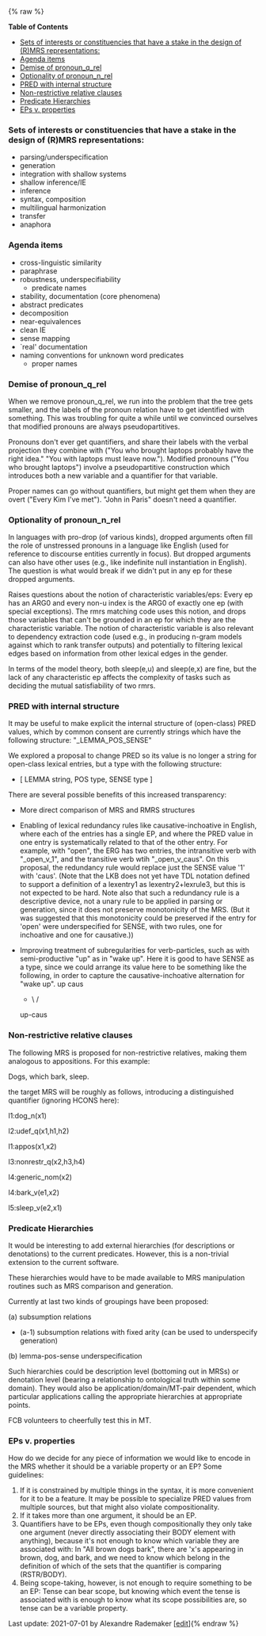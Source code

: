 {% raw %}
<!-- markdown-toc start - Don't edit this section. Run M-x markdown-toc-refresh-toc -->

**Table of Contents**

- [Sets of interests or constituencies that have a stake in the design of (R)MRS representations:](https://delph-in.github.io/docs/tools/RmrsDesign#sets-of-interests-or-constituencies-that-have-a-stake-in-the-design-of-rmrs-representations)
- [Agenda items](https://delph-in.github.io/docs/tools/RmrsDesign#agenda-items)
- [Demise of pronoun\_q\_rel](https://delph-in.github.io/docs/tools/RmrsDesign#demise-of-pronoun_q_rel)
- [Optionality of pronoun\_n\_rel](https://delph-in.github.io/docs/tools/RmrsDesign#optionality-of-pronoun_n_rel)
- [PRED with internal structure](https://delph-in.github.io/docs/tools/RmrsDesign#pred-with-internal-structure)
- [Non-restrictive relative clauses](https://delph-in.github.io/docs/tools/RmrsDesign#non-restrictive-relative-clauses)
- [Predicate Hierarchies](https://delph-in.github.io/docs/tools/RmrsDesign#predicate-hierarchies)
- [EPs v. properties](https://delph-in.github.io/docs/tools/RmrsDesign#eps-v-properties)

<!-- markdown-toc end -->


### Sets of interests or constituencies that have a stake in the design of (R)MRS representations:

- parsing/underspecification
- generation
- integration with shallow systems
- shallow inference/IE
- inference
- syntax, composition
- multilingual harmonization
- transfer
- anaphora

### Agenda items

- cross-linguistic similarity
- paraphrase
- robustness, underspecifiability
  - predicate names
- stability, documentation (core phenomena)
- abstract predicates
- decomposition
- near-equivalences
- clean IE
- sense mapping
- \`real' documentation
- naming conventions for unknown word predicates
  - proper names

### Demise of pronoun\_q\_rel

When we remove pronoun\_q\_rel, we run into the problem that the tree
gets smaller, and the labels of the pronoun relation have to get
identified with something. This was troubling for quite a while until we
convinced ourselves that modified pronouns are always pseudopartitives.

Pronouns don't ever get quantifiers, and share their labels with the
verbal projection they combine with ("You who brought laptops probably
have the right idea." "You with laptops must leave now."). Modified
pronouns ("You who brought laptops") involve a pseudopartitive
construction which introduces both a new variable and a quantifier for
that variable.

Proper names can go without quantifiers, but might get them when they
are overt ("Every Kim I've met"). "John in Paris" doesn't need a
quantifier.

### Optionality of pronoun\_n\_rel

In languages with pro-drop (of various kinds), dropped arguments often
fill the role of unstressed pronouns in a language like English (used
for reference to discourse entities currently in focus). But dropped
arguments can also have other uses (e.g., like indefinite null
instantiation in English). The question is what would break if we didn't
put in any ep for these dropped arguments.

Raises questions about the notion of characteristic variables/eps: Every
ep has an ARG0 and every non-u index is the ARG0 of exactly one ep (with
special exceptions). The rmrs matching code uses this notion, and drops
those variables that can't be grounded in an ep for which they are the
characteristic variable. The notion of characteristic variable is also
relevant to dependency extraction code (used e.g., in producing n-gram
models against which to rank transfer outputs) and potentially to
filtering lexical edges based on information from other lexical edges in
the gender.

In terms of the model theory, both sleep(e,u) and sleep(e,x) are fine,
but the lack of any characteristic ep affects the complexity of tasks
such as deciding the mutual satisfiability of two rmrs.

### PRED with internal structure

It may be useful to make explicit the internal structure of (open-class)
PRED values, which by common consent are currently strings which have
the following structure: "\_LEMMA\_POS\_SENSE"

We explored a proposal to change PRED so its value is no longer a string
for open-class lexical entries, but a type with the following structure:

- \[ LEMMA string, POS type, SENSE type \]

There are several possible benefits of this increased transparency:

- More direct comparison of MRS and RMRS structures
- Enabling of lexical redundancy rules like causative-inchoative in
English, where each of the entries has a single EP, and where the
PRED value in one entry is systematically related to that of the
other entry. For example, with "open", the ERG has two entries, the
intransitive verb with "\_open\_v\_1", and the transitive verb wtih
"\_open\_v\_caus". On this proposal, the redundancy rule would
replace just the SENSE value '1' with 'caus'. (Note that the LKB
does not yet have TDL notation defined to support a definition of a
lexentry1 as lexentry2+lexrule3, but this is not expected to be
hard. Note also that such a redundancy rule is a descriptive device,
not a unary rule to be applied in parsing or generation, since it
does not preserve monotonicity of the MRS. (But it was suggested
that this monotonicity could be preserved if the entry for 'open'
were underspecified for SENSE, with two rules, one for inchoative
and one for causative.))
- Improving treatment of subregularities for verb-particles, such as
with semi-productive "up" as in "wake up". Here it is good to have
SENSE as a type, since we could arrange its value here to be
something like the following, in order to capture the
causative-inchoative alternation for "wake up". up caus
  - \\ /
  
  up-caus

### Non-restrictive relative clauses

The following MRS is proposed for non-restrictive relatives, making them
analogous to appositions. For this example:

Dogs, which bark, sleep.

the target MRS will be roughly as follows, introducing a distinguished
quantifier (ignoring HCONS here):

l1:dog\_n(x1)

l2:udef\_q(x1,h1,h2)

l1:appos(x1,x2)

l3:nonrestr\_q(x2,h3,h4)

l4:generic\_nom(x2)

l4:bark\_v(e1,x2)

l5:sleep\_v(e2,x1)

### Predicate Hierarchies

It would be interesting to add external hierarchies (for descriptions or
denotations) to the current predicates. However, this is a non-trivial
extension to the current software.

These hierarchies would have to be made available to MRS manipulation
routines such as MRS comparison and generation.

Currently at last two kinds of groupings have been proposed:

\(a\) subsumption relations

- (a-1) subsumption relations with fixed arity (can be used to
underspecify generation)

\(b\) lemma-pos-sense underspecification

Such hierarchies could be description level (bottoming out in MRSs) or
denotation level (bearing a relationship to ontological truth within
some domain). They would also be application/domain/MT-pair dependent,
which particular applications calling the appropriate hierarchies at
appropriate points.

FCB volunteers to cheerfully test this in MT.

### EPs v. properties

How do we decide for any piece of information we would like to encode in
the MRS whether it should be a variable property or an EP? Some
guidelines:

1. If it is constrained by multiple things in the syntax, it is more
convenient for it to be a feature. It may be possible to specialize
PRED values from multiple sources, but that might also violate
compositionality.
2. If it takes more than one argument, it should be an EP.
3. Quantifiers have to be EPs, even though compositionally they only
take one argument (never directly associating their BODY element
with anything), because it's not enough to know which variable they
are associated with: In "All brown dogs bark", there are 'x's
appearing in brown, dog, and bark, and we need to know which belong
in the definition of which of the sets that the quantifier is
comparing (RSTR/BODY).
4. Being scope-taking, however, is not enough to require something to
be an EP: Tense can bear scope, but knowing which event the tense is
associated with is enough to know what its scope possibilities are,
so tense can be a variable property.

Last update: 2021-07-01 by Alexandre Rademaker [[edit](https://github.com/delph-in/docs/wiki/RmrsDesign/_edit)]{% endraw %}